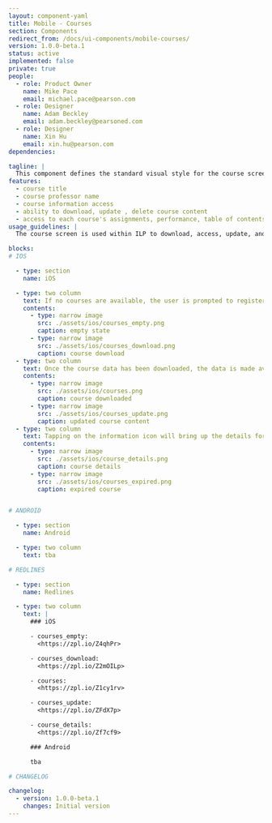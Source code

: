 ```yaml
---
layout: component-yaml
title: Mobile - Courses
section: Components
redirect_from: /docs/ui-components/mobile-courses/
version: 1.0.0-beta.1
status: active
implemented: false
private: true
people:
  - role: Product Owner
    name: Mike Pace
    email: michael.pace@pearson.com
  - role: Designer
    name: Adam Beckley
    email: adam.beckley@pearsoned.com
  - role: Designer
    name: Xin Hu
    email: xin.hu@pearson.com
dependencies:

tagline: |
  This component defines the standard visual style for the course screen.
features:
  - course title
  - course professor name
  - course information access
  - ability to download, update , delete course content
  - access to each course's assignments, performance, table of contents, notes and highlights, and search.
usage_guidelines: |
  The course screen is used within ILP to download, access, update, and delete course data.

blocks:
# IOS

  - type: section
    name: iOS

  - type: two column
    text: If no courses are available, the user is prompted to register for their course, with a link to Pearson support provided. Once a course is made available, the user may tap "Download Course" to retrieve the course data to be stored locally on the device.
    contents:
      - type: narrow image
        src: ./assets/ios/courses_empty.png
        caption: empty state
      - type: narrow image
        src: ./assets/ios/courses_download.png
        caption: course download
  - type: two column
    text: Once the course data has been downloaded, the data is made available to the user in the course card. If the course content is updated, a refresh banner is displayed for the user which will action the content update.
    contents:
      - type: narrow image
        src: ./assets/ios/courses.png
        caption: course downloaded
      - type: narrow image
        src: ./assets/ios/courses_update.png
        caption: updated course content
  - type: two column
    text: Tapping on the information icon will bring up the details for that course. The user can delete course content from here. If the course is no longer available to the user, it will appear inaccessible.
    contents:
      - type: narrow image
        src: ./assets/ios/course_details.png
        caption: course details
      - type: narrow image
        src: ./assets/ios/courses_expired.png
        caption: expired course


# ANDROID

  - type: section
    name: Android

  - type: two column
    text: tba

# REDLINES

  - type: section
    name: Redlines

  - type: two column
    text: |
      ### iOS

      - courses_empty:
        <https://zpl.io/Z4qhPr>

      - courses_download:
        <https://zpl.io/Z2mOILp>

      - courses:
        <https://zpl.io/Z1cy1rv>

      - courses_update:
        <https://zpl.io/ZFdX7p>

      - course_details:
        <https://zpl.io/Zf7cf9>

      ### Android

      tba

# CHANGELOG  

changelog:
  - version: 1.0.0-beta.1
    changes: Initial version
---
```

